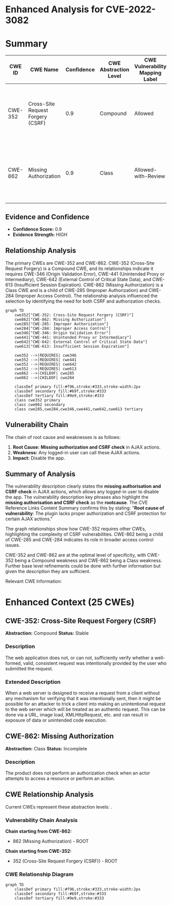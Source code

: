 # Enhanced Analysis for CVE-2022-3082

# Summary
| CWE ID | CWE Name | Confidence | CWE Abstraction Level | CWE Vulnerability Mapping Label | CWE-Vulnerability Mapping Notes |
|---|---|---|---|---|---|
| CWE-352 | Cross-Site Request Forgery (CSRF) | 0.9 | Compound | Allowed | Primary CWE.  The vulnerability description explicitly mentions the absence of CSRF protection. |
| CWE-862 | Missing Authorization | 0.9 | Class | Allowed-with-Review | Secondary candidate. The vulnerability description explicitly mentions the absence of authorization. |

## Evidence and Confidence

*   **Confidence Score:** 0.9
*   **Evidence Strength:** HIGH

## Relationship Analysis
The primary CWEs are CWE-352 and CWE-862.
CWE-352 (Cross-Site Request Forgery) is a Compound CWE, and its relationships indicate it requires CWE-346 (Origin Validation Error), CWE-441 (Unintended Proxy or Intermediary), CWE-642 (External Control of Critical State Data), and CWE-613 (Insufficient Session Expiration).
CWE-862 (Missing Authorization) is a Class CWE and is a child of CWE-285 (Improper Authorization) and CWE-284 (Improper Access Control). The relationship analysis influenced the selection by identifying the need for both CSRF and authorization checks.

```mermaid
graph TD
    cwe352["CWE-352: Cross-Site Request Forgery (CSRF)"]
    cwe862["CWE-862: Missing Authorization"]
    cwe285["CWE-285: Improper Authorization"]
    cwe284["CWE-284: Improper Access Control"]
    cwe346["CWE-346: Origin Validation Error"]
    cwe441["CWE-441: Unintended Proxy or Intermediary"]
    cwe642["CWE-642: External Control of Critical State Data"]
    cwe613["CWE-613: Insufficient Session Expiration"]

    cwe352 -->|REQUIRES| cwe346
    cwe352 -->|REQUIRES| cwe441
    cwe352 -->|REQUIRES| cwe642
    cwe352 -->|REQUIRES| cwe613
    cwe862 -->|CHILDOF| cwe285
    cwe862 -->|CHILDOF| cwe284

    classDef primary fill:#f96,stroke:#333,stroke-width:2px
    classDef secondary fill:#69f,stroke:#333
    classDef tertiary fill:#9e9,stroke:#333
    class cwe352 primary
    class cwe862 secondary
    class cwe285,cwe284,cwe346,cwe441,cwe642,cwe613 tertiary
```

## Vulnerability Chain
The chain of root cause and weaknesses is as follows:
1.  **Root Cause:** **Missing authorization and CSRF check** in AJAX actions.
2.  **Weakness:** Any logged-in user can call these AJAX actions.
3.  **Impact:** Disable the app.

## Summary of Analysis
The vulnerability description clearly states the **missing authorisation and CSRF check** in AJAX actions, which allows any logged-in user to disable the app.
The vulnerability description key phrases also highlight the **missing authorisation and CSRF check** as the **rootcause**. The CVE Reference Links Content Summary confirms this by stating: "**Root cause of vulnerability**: The plugin lacks proper authorization and CSRF protection for certain AJAX actions."

The graph relationships show how CWE-352 requires other CWEs, highlighting the complexity of CSRF vulnerabilities. CWE-862 being a child of CWE-285 and CWE-284 indicates its role in broader access control issues.

CWE-352 and CWE-862 are at the optimal level of specificity, with CWE-352 being a Compound weakness and CWE-862 being a Class weakness. Further base level refinements could be done with further information but given the description they are sufficient.

Relevant CWE Information:

# Enhanced Context (25 CWEs)

## CWE-352: Cross-Site Request Forgery (CSRF)
**Abstraction:** Compound
**Status:** Stable

### Description
The web application does not, or can not, sufficiently verify whether a well-formed, valid, consistent request was intentionally provided by the user who submitted the request.

### Extended Description
When a web server is designed to receive a request from a client without any mechanism for verifying that it was intentionally sent, then it might be possible for an attacker to trick a client into making an unintentional request to the web server which will be treated as an authentic request. This can be done via a URL, image load, XMLHttpRequest, etc. and can result in exposure of data or unintended code execution.

## CWE-862: Missing Authorization
**Abstraction:** Class
**Status:** Incomplete

### Description
The product does not perform an authorization check when an actor attempts to access a resource or perform an action.


## CWE Relationship Analysis

Current CWEs represent these abstraction levels: .


### Vulnerability Chain Analysis

**Chain starting from CWE-862:**
- 862 (Missing Authorization) - ROOT


**Chain starting from CWE-352:**
- 352 (Cross-Site Request Forgery (CSRF)) - ROOT



### CWE Relationship Diagram

```mermaid
graph TD
    classDef primary fill:#f96,stroke:#333,stroke-width:2px
    classDef secondary fill:#69f,stroke:#333
    classDef tertiary fill:#9e9,stroke:#333
```